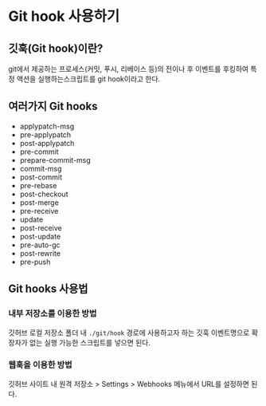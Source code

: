 # Git hook 사용하기 

## 깃훅(Git hook)이란?
git에서 제공하는 프로세스(커밋, 푸시, 리베이스 등)의 전이나 후 이벤트를 후킹하여 특정 액션을 실행하는스크립트를 git hook이라고 한다.

## 여러가지 Git hooks

- applypatch-msg
- pre-applypatch
- post-applypatch
- pre-commit
- prepare-commit-msg
- commit-msg
- post-commit
- pre-rebase
- post-checkout
- post-merge
- pre-receive
- update
- post-receive
- post-update
- pre-auto-gc
- post-rewrite
- pre-push

## Git hooks 사용법 

### 내부 저장소를 이용한 방법 

깃허브 로컬 저장소 폴더 내 `./git/hook` 경로에 사용하고자 하는 깃훅 이벤트명으로 확장자가 없는 실행 가능한 스크립트를 넣으면 된다. 


### 웹훅을 이용한 방법

깃허브 사이트 내 원격 저장소 > Settings > Webhooks 메뉴에서 URL를 설정하면 된다.

